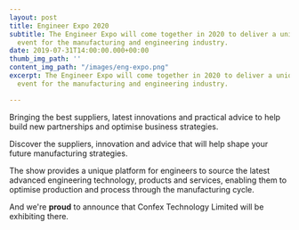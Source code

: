 ```yaml
---
layout: post
title: Engineer Expo 2020
subtitle: The Engineer Expo will come together in 2020 to deliver a unique and relevant
  event for the manufacturing and engineering industry.
date: 2019-07-31T14:00:00.000+00:00
thumb_img_path: ''
content_img_path: "/images/eng-expo.png"
excerpt: The Engineer Expo will come together in 2020 to deliver a unique and relevant
  event for the manufacturing and engineering industry.

---
```

Bringing the best suppliers, latest innovations and practical advice to help build new partnerships and optimise business strategies.

Discover the suppliers, innovation and advice that will help shape your future manufacturing strategies.

The show provides a unique platform for engineers to source the latest advanced engineering technology, products and services, enabling them to optimise production and process through the manufacturing cycle.

And we're **proud** to announce that Confex Technology Limited will be exhibiting there.